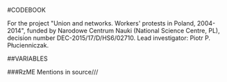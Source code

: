 #CODEBOOK

For the project "Union and networks. Workers' protests in Poland, 2004-2014", funded by Narodowe Centrum Nauki (National Science Centre, PL), decision number DEC-2015/17/D/HS6/02710. Lead investigator: Piotr P. Płucienniczak.

##VARIABLES

###RzME
Mentions in source/// 
